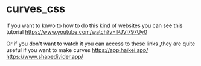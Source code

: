 # curves_css


If you want to knwo to how to do this kind of websites you can see this tutorial
https://www.youtube.com/watch?v=lPJVi797Uy0

Or if you don't want to watch it you can access to these links ,they are quite useful if you want to make curves
https://app.haikei.app/
https://www.shapedivider.app/